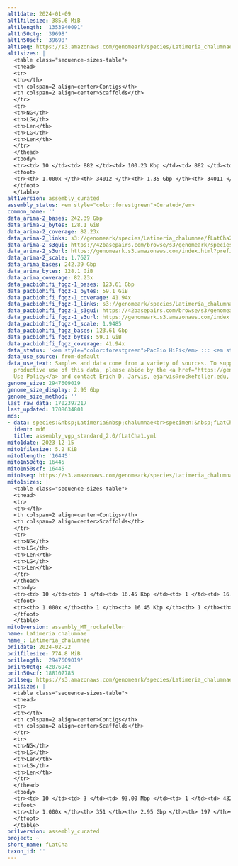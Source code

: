 ```yaml
---
alt1date: 2024-01-09
alt1filesize: 385.6 MiB
alt1length: '1353940091'
alt1n50ctg: '39698'
alt1n50scf: '39698'
alt1seq: https://s3.amazonaws.com/genomeark/species/Latimeria_chalumnae/fLatCha1/assembly_curated/fLatCha1.alt.cur.20240109.fasta.gz
alt1sizes: |
  <table class="sequence-sizes-table">
  <thead>
  <tr>
  <th></th>
  <th colspan=2 align=center>Contigs</th>
  <th colspan=2 align=center>Scaffolds</th>
  </tr>
  <tr>
  <th>NG</th>
  <th>LG</th>
  <th>Len</th>
  <th>LG</th>
  <th>Len</th>
  </tr>
  </thead>
  <tbody>
  <tr><td> 10 </td><td> 882 </td><td> 100.23 Kbp </td><td> 882 </td><td> 100.23 Kbp </td></tr><tr><td> 20 </td><td> 2552 </td><td> 68.90 Kbp </td><td> 2552 </td><td> 68.90 Kbp </td></tr><tr><td> 30 </td><td> 4769 </td><td> 55.12 Kbp </td><td> 4769 </td><td> 55.12 Kbp </td></tr><tr><td> 40 </td><td> 7467 </td><td> 46.13 Kbp </td><td> 7467 </td><td> 46.13 Kbp </td></tr><tr style="background-color:#cccccc;"><td> 50 </td><td> 10647 </td><td> 39.70 Kbp </td><td> 10647 </td><td> 39.70 Kbp </td></tr><tr><td> 60 </td><td> 14236 </td><td> 36.07 Kbp </td><td> 14236 </td><td> 36.07 Kbp </td></tr><tr><td> 70 </td><td> 18151 </td><td> 33.19 Kbp </td><td> 18151 </td><td> 33.19 Kbp </td></tr><tr><td> 80 </td><td> 22431 </td><td> 30.04 Kbp </td><td> 22431 </td><td> 30.04 Kbp </td></tr><tr><td> 90 </td><td> 27313 </td><td> 25.03 Kbp </td><td> 27313 </td><td> 25.03 Kbp </td></tr><tr><td> 100 </td><td> 34012 </td><td> 80  bp </td><td> 34011 </td><td> 8.43 Kbp </td></tr></tbody>
  <tfoot>
  <tr><th> 1.000x </th><th> 34012 </th><th> 1.35 Gbp </th><th> 34011 </th><th> 1.35 Gbp </th></tr>
  </tfoot>
  </table>
alt1version: assembly_curated
assembly_status: <em style="color:forestgreen">Curated</em>
common_name: ''
data_arima-2_bases: 242.39 Gbp
data_arima-2_bytes: 128.1 GiB
data_arima-2_coverage: 82.23x
data_arima-2_links: s3://genomeark/species/Latimeria_chalumnae/fLatCha2/genomic_data/arima/<br>
data_arima-2_s3gui: https://42basepairs.com/browse/s3/genomeark/species/Latimeria_chalumnae/fLatCha2/genomic_data/arima/
data_arima-2_s3url: https://genomeark.s3.amazonaws.com/index.html?prefix=species/Latimeria_chalumnae/fLatCha2/genomic_data/arima/
data_arima-2_scale: 1.7627
data_arima_bases: 242.39 Gbp
data_arima_bytes: 128.1 GiB
data_arima_coverage: 82.23x
data_pacbiohifi_fqgz-1_bases: 123.61 Gbp
data_pacbiohifi_fqgz-1_bytes: 59.1 GiB
data_pacbiohifi_fqgz-1_coverage: 41.94x
data_pacbiohifi_fqgz-1_links: s3://genomeark/species/Latimeria_chalumnae/fLatCha1/genomic_data/pacbio_hifi/<br>
data_pacbiohifi_fqgz-1_s3gui: https://42basepairs.com/browse/s3/genomeark/species/Latimeria_chalumnae/fLatCha1/genomic_data/pacbio_hifi/
data_pacbiohifi_fqgz-1_s3url: https://genomeark.s3.amazonaws.com/index.html?prefix=species/Latimeria_chalumnae/fLatCha1/genomic_data/pacbio_hifi/
data_pacbiohifi_fqgz-1_scale: 1.9485
data_pacbiohifi_fqgz_bases: 123.61 Gbp
data_pacbiohifi_fqgz_bytes: 59.1 GiB
data_pacbiohifi_fqgz_coverage: 41.94x
data_status: '<em style="color:forestgreen">PacBio HiFi</em> ::: <em style="color:forestgreen">Arima</em>'
data_use_source: from-default
data_use_text: Samples and data come from a variety of sources. To support fair and
  productive use of this data, please abide by the <a href="https://genome10k.soe.ucsc.edu/data-use-policies/">Data
  Use Policy</a> and contact Erich D. Jarvis, ejarvis@rockefeller.edu, with any questions.
genome_size: 2947609019
genome_size_display: 2.95 Gbp
genome_size_method: ''
last_raw_data: 1702397217
last_updated: 1708634801
mds:
- data: species:&nbsp;Latimeria&nbsp;chalumnae<br>specimen:&nbsp;fLatCha1<br>projects:&nbsp;<br>&nbsp;&nbsp;-&nbsp;vgp<br>data_location:&nbsp;S3<br>release_to:&nbsp;S3<br>primary:&nbsp;s3://genomeark/species/Latimeria_chalumnae/fLatCha1/assembly_vgp_standard_2.0/fLatCha1.standard.pri.20231215.fasta.gz<br>haplotigs:&nbsp;s3://genomeark/species/Latimeria_chalumnae/fLatCha1/assembly_vgp_standard_2.0/fLatCha1.standard.alt.20231215.fasta.gz<br>pretext:&nbsp;s3://genomeark/species/Latimeria_chalumnae/fLatCha1/assembly_vgp_standard_2.0/evaluation/pri/pretext/fLatCha1_pri__s2.heatmap.pretext<br>kmer_spectra_img:&nbsp;s3://genomeark/species/Latimeria_chalumnae/fLatCha1/assembly_vgp_standard_2.0/evaluation/merqury_purgedalt/fLatCha1_png/<br>mito:&nbsp;s3://genomeark/species/Latimeria_chalumnae/fLatCha1/assembly_MT_rockefeller/fLatCha1.MT.20231215.fasta.gz<br>pacbio_read_dir:&nbsp;s3://genomeark/species/Latimeria_chalumnae/fLatCha1/genomic_data/pacbio_hifi/<br>pacbio_read_type:&nbsp;hifi<br>hic_read_dir:&nbsp;s3://genomeark/species/Latimeria_chalumnae/fLatCha1/genomic_data/arima/<br>pipeline:<br>&nbsp;&nbsp;-&nbsp;hifiasm&nbsp;(0.18.8+galaxy1)<br>&nbsp;&nbsp;-&nbsp;yahs&nbsp;(1.2a.2+galaxy1)<br>assembled_by_group:&nbsp;Rockefeller<br>notes:&nbsp;This&nbsp;was&nbsp;a&nbsp;primary/alternate&nbsp;assembly&nbsp;of&nbsp;fLatCha1.&nbsp;This&nbsp;is&nbsp;a&nbsp;VGP&nbsp;Phase&nbsp;1&nbsp;species.&nbsp;This&nbsp;individual&nbsp;did&nbsp;not&nbsp;have&nbsp;bionano&nbsp;data.&nbsp;HiC&nbsp;scaffolding&nbsp;was&nbsp;performed&nbsp;with&nbsp;yahs.&nbsp;The&nbsp;HiC&nbsp;prep&nbsp;was&nbsp;Arima&nbsp;kit&nbsp;2.&nbsp;The&nbsp;HiC&nbsp;library&nbsp;kit&nbsp;was&nbsp;Arima.&nbsp;The&nbsp;HiC&nbsp;data&nbsp;came&nbsp;from&nbsp;a&nbsp;different&nbsp;individual,&nbsp;fLatCha2.&nbsp;&nbsp;Purge_dups&nbsp;was&nbsp;used&nbsp;on&nbsp;the&nbsp;alternate&nbsp;assembly,&nbsp;but&nbsp;not&nbsp;on&nbsp;the&nbsp;primary&nbsp;assembly.&nbsp;The&nbsp;only&nbsp;purging&nbsp;on&nbsp;the&nbsp;primary&nbsp;assembly&nbsp;was&nbsp;Hifiasm's&nbsp;default&nbsp;purging&nbsp;when&nbsp;running&nbsp;in&nbsp;pseudohaplotype&nbsp;mode.&nbsp;
  ident: md6
  title: assembly_vgp_standard_2.0/fLatCha1.yml
mito1date: 2023-12-15
mito1filesize: 5.2 KiB
mito1length: '16445'
mito1n50ctg: 16445
mito1n50scf: 16445
mito1seq: https://s3.amazonaws.com/genomeark/species/Latimeria_chalumnae/fLatCha1/assembly_MT_rockefeller/fLatCha1.MT.20231215.fasta.gz
mito1sizes: |
  <table class="sequence-sizes-table">
  <thead>
  <tr>
  <th></th>
  <th colspan=2 align=center>Contigs</th>
  <th colspan=2 align=center>Scaffolds</th>
  </tr>
  <tr>
  <th>NG</th>
  <th>LG</th>
  <th>Len</th>
  <th>LG</th>
  <th>Len</th>
  </tr>
  </thead>
  <tbody>
  <tr><td> 10 </td><td> 1 </td><td> 16.45 Kbp </td><td> 1 </td><td> 16.45 Kbp </td></tr><tr><td> 20 </td><td> 1 </td><td> 16.45 Kbp </td><td> 1 </td><td> 16.45 Kbp </td></tr><tr><td> 30 </td><td> 1 </td><td> 16.45 Kbp </td><td> 1 </td><td> 16.45 Kbp </td></tr><tr><td> 40 </td><td> 1 </td><td> 16.45 Kbp </td><td> 1 </td><td> 16.45 Kbp </td></tr><tr style="background-color:#cccccc;"><td> 50 </td><td> 1 </td><td style="background-color:#ff8888;"> 16.45 Kbp </td><td> 1 </td><td style="background-color:#ff8888;"> 16.45 Kbp </td></tr><tr><td> 60 </td><td> 1 </td><td> 16.45 Kbp </td><td> 1 </td><td> 16.45 Kbp </td></tr><tr><td> 70 </td><td> 1 </td><td> 16.45 Kbp </td><td> 1 </td><td> 16.45 Kbp </td></tr><tr><td> 80 </td><td> 1 </td><td> 16.45 Kbp </td><td> 1 </td><td> 16.45 Kbp </td></tr><tr><td> 90 </td><td> 1 </td><td> 16.45 Kbp </td><td> 1 </td><td> 16.45 Kbp </td></tr><tr><td> 100 </td><td> 1 </td><td> 16.45 Kbp </td><td> 1 </td><td> 16.45 Kbp </td></tr></tbody>
  <tfoot>
  <tr><th> 1.000x </th><th> 1 </th><th> 16.45 Kbp </th><th> 1 </th><th> 16.45 Kbp </th></tr>
  </tfoot>
  </table>
mito1version: assembly_MT_rockefeller
name: Latimeria chalumnae
name_: Latimeria_chalumnae
pri1date: 2024-02-22
pri1filesize: 774.8 MiB
pri1length: '2947609019'
pri1n50ctg: 42076942
pri1n50scf: 188107785
pri1seq: https://s3.amazonaws.com/genomeark/species/Latimeria_chalumnae/fLatCha1/assembly_curated/fLatCha1.pri.cur.20240222.fasta.gz
pri1sizes: |
  <table class="sequence-sizes-table">
  <thead>
  <tr>
  <th></th>
  <th colspan=2 align=center>Contigs</th>
  <th colspan=2 align=center>Scaffolds</th>
  </tr>
  <tr>
  <th>NG</th>
  <th>LG</th>
  <th>Len</th>
  <th>LG</th>
  <th>Len</th>
  </tr>
  </thead>
  <tbody>
  <tr><td> 10 </td><td> 3 </td><td> 93.00 Mbp </td><td> 1 </td><td> 432.07 Mbp </td></tr><tr><td> 20 </td><td> 6 </td><td> 77.49 Mbp </td><td> 2 </td><td> 383.79 Mbp </td></tr><tr><td> 30 </td><td> 11 </td><td> 57.81 Mbp </td><td> 3 </td><td> 287.41 Mbp </td></tr><tr><td> 40 </td><td> 16 </td><td> 46.93 Mbp </td><td> 4 </td><td> 264.12 Mbp </td></tr><tr style="background-color:#cccccc;"><td> 50 </td><td> 23 </td><td style="background-color:#88ff88;"> 42.08 Mbp </td><td> 5 </td><td style="background-color:#88ff88;"> 188.11 Mbp </td></tr><tr><td> 60 </td><td> 30 </td><td> 34.81 Mbp </td><td> 7 </td><td> 160.16 Mbp </td></tr><tr><td> 70 </td><td> 41 </td><td> 22.98 Mbp </td><td> 9 </td><td> 103.74 Mbp </td></tr><tr><td> 80 </td><td> 56 </td><td> 15.60 Mbp </td><td> 13 </td><td> 50.99 Mbp </td></tr><tr><td> 90 </td><td> 81 </td><td> 8.22 Mbp </td><td> 20 </td><td> 34.27 Mbp </td></tr><tr><td> 100 </td><td> 351 </td><td> 7.79 Kbp </td><td> 197 </td><td> 7.79 Kbp </td></tr></tbody>
  <tfoot>
  <tr><th> 1.000x </th><th> 351 </th><th> 2.95 Gbp </th><th> 197 </th><th> 2.95 Gbp </th></tr>
  </tfoot>
  </table>
pri1version: assembly_curated
project: ~
short_name: fLatCha
taxon_id: ''
---
```

